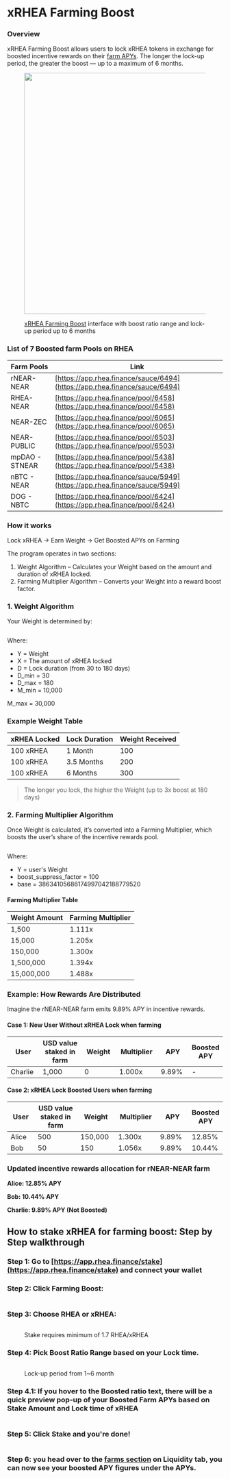 # xRHEA Farming Boost

### Overview

xRHEA Farming Boost allows users to lock xRHEA tokens in exchange for boosted incentive rewards on their [farm APYs](https://app.rhea.finance/pools?activeTab=farm). The longer the lock-up period, the greater the boost — up to a maximum of 6 months.

<div data-full-width="true"><figure><img src="../../.gitbook/assets/Screenshot 2025-09-15 at 4.50.03 PM.png" alt="" width="563"><figcaption><p><a href="https://app.rhea.finance/stake"> xRHEA Farming Boost</a> interface with boost ratio range and lock-up period up to 6 months</p></figcaption></figure></div>

### List of 7 Boosted farm Pools on RHEA

| Farm Pools     | Link                                                                       |
| -------------- | -------------------------------------------------------------------------- |
| rNEAR-NEAR     | [https://app.rhea.finance/sauce/6494](https://app.rhea.finance/sauce/6494) |
| RHEA-NEAR      | [https://app.rhea.finance/pool/6458](https://app.rhea.finance/pool/6458)   |
| NEAR-ZEC       | [https://app.rhea.finance/pool/6065](https://app.rhea.finance/pool/6065)   |
| NEAR-PUBLIC    | [https://app.rhea.finance/pool/6503](https://app.rhea.finance/pool/6503)   |
| mpDAO - STNEAR | [https://app.rhea.finance/pool/5438](https://app.rhea.finance/pool/5438)   |
| nBTC - NEAR    | [https://app.rhea.finance/sauce/5949](https://app.rhea.finance/sauce/5949) |
| DOG - NBTC     | [https://app.rhea.finance/pool/6424](https://app.rhea.finance/pool/6424)   |

### How it works

Lock xRHEA → Earn Weight → Get Boosted APYs on Farming

The program operates in two sections:

1. Weight Algorithm – Calculates your Weight based on the amount and duration of xRHEA locked.
2. Farming Multiplier Algorithm – Converts your Weight into a reward boost factor.



### 1. Weight Algorithm

Your Weight is determined by:

<figure><img src="https://lh7-rt.googleusercontent.com/docsz/AD_4nXcK-zvUam_7OLgZSrZecUvTX29tv-8DFbtOY6-QNkVTB5c8GnGMUsgEs3-E2AuqxlkqffiIBH3xSXW0bhyElyJp3ysTbblAI57GFpYB0r4wmIs3eBngR-4OPKkf1v16e2PwZXFgjw?key=eHiEe45NobqJ6LiYnRuSDg" alt=""><figcaption></figcaption></figure>



Where:

* Y = Weight
* X = The amount of xRHEA locked
* D = Lock duration (from 30 to 180 days)
* D\_min = 30
* D\_max = 180
* M\_min = 10,000

M\_max = 30,000



### Example Weight Table&#x20;

| xRHEA Locked  | Lock Duration | Weight Received |
| ------------- | ------------- | --------------- |
| 100 xRHEA     | 1 Month       | 100             |
| 100 xRHEA     | 3.5 Months    | 200             |
| 100 xRHEA     | 6 Months      | 300             |

> The longer you lock, the higher the Weight (up to 3x boost at 180 days)



### 2. Farming Multiplier Algorithm

Once Weight is calculated, it’s converted into a Farming Multiplier, which boosts the user’s share of the incentive rewards pool.

<figure><img src="https://lh7-rt.googleusercontent.com/docsz/AD_4nXcK09JUsm53m6a0pSoXwiZeeeyL0UgYuCJCVztKYFq2N_a3BdOQBfLlAgfhbmibp3a-ejRVcZVWRswzD5ZrXZs_KLw33B3edUfFSAFkTtzuD52v6nnvfk5J0z6MMw4ScIVMGhqMTg?key=eHiEe45NobqJ6LiYnRuSDg" alt=""><figcaption></figcaption></figure>

Where:

* Y = user's Weight
* boost\_suppress\_factor = 100
* base = 38634105686174997042188779520



#### Farming Multiplier Table

| Weight Amount | Farming Multiplier |
| ------------- | ------------------ |
| 1,500         | 1.111x             |
| 15,000        | 1.205x             |
| 150,000       | 1.300x             |
| 1,500,000     | 1.394x             |
| 15,000,000    | 1.488x             |



### Example: How Rewards Are Distributed

Imagine the rNEAR-NEAR farm emits 9.89% APY in incentive rewards.

#### Case 1:  New User Without xRHEA Lock when farming

<table><thead><tr><th width="82.4423828125">User</th><th width="207.7041015625">USD value staked in farm</th><th width="107.9534912109375">Weight </th><th width="111.199951171875">Multiplier</th><th width="79.728515625">APY</th><th>Boosted APY</th></tr></thead><tbody><tr><td>Charlie</td><td>1,000</td><td>0</td><td>1.000x</td><td>9.89%</td><td>-</td></tr></tbody></table>



#### Case 2: xRHEA Lock Boosted Users when farming&#x20;

<table><thead><tr><th width="87.64453125">User</th><th width="207.65869140625">USD value staked in farm</th><th width="96.72119140625">Weight </th><th width="110.9932861328125">Multiplier</th><th width="86.28125">APY</th><th>Boosted APY </th></tr></thead><tbody><tr><td>Alice </td><td>500</td><td>150,000</td><td>1.300x</td><td>9.89%</td><td>12.85%</td></tr><tr><td>Bob</td><td>50</td><td>150</td><td>1.056x</td><td>9.89%</td><td>10.44%</td></tr></tbody></table>



### Updated incentive rewards allocation for rNEAR-NEAR farm

**Alice: 12.85% APY**

**Bob: 10.44% APY**

**Charlie: 9.89% APY (Not Boosted)**



## How to stake xRHEA for farming boost: Step by Step walkthrough

### Step 1: Go to [https://app.rhea.finance/stake](https://app.rhea.finance/stake) and connect your wallet&#x20;

### Step 2: Click Farming Boost:  &#x20;

<figure><img src="../../.gitbook/assets/Screenshot 2025-09-15 at 5.03.05 PM (1).png" alt=""><figcaption></figcaption></figure>

<p align="center"></p>

### Step 3: Choose RHEA or xRHEA:  &#x20;

<figure><img src="../../.gitbook/assets/Screenshot 2025-09-15 at 5.06.24 PM (2).png" alt=""><figcaption><p>Stake requires minimum of 1.7 RHEA/xRHEA</p></figcaption></figure>



### Step 4: Pick Boost Ratio Range based on your Lock time.&#x20;

<figure><img src="../../.gitbook/assets/Screenshot 2025-09-15 at 5.10.17 PM (1).png" alt=""><figcaption><p>Lock-up period from 1~6 month</p></figcaption></figure>



### Step 4.1: If you hover to the Boosted ratio text, there will be a quick preview pop-up of your Boosted Farm APYs based on Stake Amount and Lock time of xRHEA

<figure><img src="../../.gitbook/assets/Screenshot 2025-09-15 at 5.12.47 PM (2).png" alt=""><figcaption></figcaption></figure>

<p align="center"></p>

### Step 5: Click Stake and you're done!&#x20;

<figure><img src="../../.gitbook/assets/Screenshot 2025-09-15 at 6.02.52 PM.png" alt=""><figcaption></figcaption></figure>



### Step 6:  you head over to the [farms section](xrhea-farming-boost.md#step-1-go-to-https-app.rhea.finance-stake-and-connect-your-wallet) on Liquidity tab, you can now see your boosted APY figures under the APYs.&#x20;

<figure><img src="../../.gitbook/assets/Screenshot 2025-09-15 at 6.09.39 PM (1).png" alt=""><figcaption></figcaption></figure>



